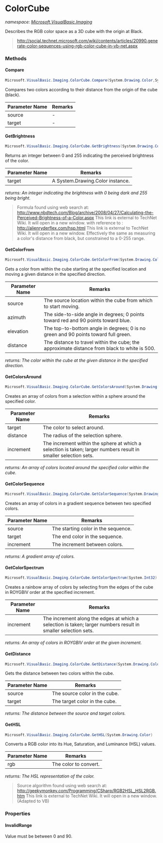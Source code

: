 ﻿# ColorCube
_namespace: [Microsoft.VisualBasic.Imaging](./index.md)_

Describes the RGB color space as a 3D cube with the origin at Black.

> 
>  http://social.technet.microsoft.com/wiki/contents/articles/20990.generate-color-sequences-using-rgb-color-cube-in-vb-net.aspx
>  


### Methods

#### Compare
```csharp
Microsoft.VisualBasic.Imaging.ColorCube.Compare(System.Drawing.Color,System.Drawing.Color)
```
Compares two colors according to their distance from the origin of the cube (black).

|Parameter Name|Remarks|
|--------------|-------|
|source|-|
|target|-|


#### GetBrightness
```csharp
Microsoft.VisualBasic.Imaging.ColorCube.GetBrightness(System.Drawing.Color)
```
Returns an integer between 0 and 255 indicating the perceived brightness of the color.

|Parameter Name|Remarks|
|--------------|-------|
|target|A System.Drawing.Color instance.|


_returns: An integer indicating the brightness with 0 being dark and 255 being bright._
> 
>  Formula found using web search at:
>  http://www.nbdtech.com/Blog/archive/2008/04/27/Calculating-the-Perceived-Brightness-of-a-Color.aspx This link is external to TechNet Wiki. It will open in a new window.
>  with reference to : http://alienryderflex.com/hsp.html This link is external to TechNet Wiki. It will open in a new window.
>  Effectively the same as measuring a color's distance from black, but constrained to a 0-255 range.
>  

#### GetColorFrom
```csharp
Microsoft.VisualBasic.Imaging.ColorCube.GetColorFrom(System.Drawing.Color,System.Double,System.Double,System.Double,System.Boolean,System.Int32)
```
Gets a color from within the cube starting at the specified location and moving a given distance in the specified direction.

|Parameter Name|Remarks|
|--------------|-------|
|source|The source location within the cube from which to start moving.|
|azimuth|The side-to-side angle in degrees; 0 points toward red and 90 points toward blue.|
|elevation|The top-to-bottom angle in degrees; 0 is no green and 90 points toward full green.|
|distance|The distance to travel within the cube; the approximate distance from black to white is 500.|


_returns: The color within the cube at the given distance in the specified direction._

#### GetColorsAround
```csharp
Microsoft.VisualBasic.Imaging.ColorCube.GetColorsAround(System.Drawing.Color,System.Int32,System.Int32)
```
Creates an array of colors from a selection within a sphere around the specified color.

|Parameter Name|Remarks|
|--------------|-------|
|target|The color to select around.|
|distance|The radius of the selection sphere.|
|increment|The increment within the sphere at which a selection is taken; larger numbers result in smaller selection sets.|


_returns: An array of colors located around the specified color within the cube._

#### GetColorSequence
```csharp
Microsoft.VisualBasic.Imaging.ColorCube.GetColorSequence(System.Drawing.Color,System.Drawing.Color,System.Int32,System.Int32)
```
Creates an array of colors in a gradient sequence between two specified colors.

|Parameter Name|Remarks|
|--------------|-------|
|source|The starting color in the sequence.|
|target|The end color in the sequence.|
|increment|The increment between colors.|


_returns: A gradient array of colors._

#### GetColorSpectrum
```csharp
Microsoft.VisualBasic.Imaging.ColorCube.GetColorSpectrum(System.Int32)
```
Creates a rainbow array of colors by selecting from the edges of the cube in ROYGBIV order at the specified increment.

|Parameter Name|Remarks|
|--------------|-------|
|increment|The increment along the edges at which a selection is taken; larger numbers result in smaller selection sets.|


_returns: An array of colors in ROYGBIV order at the given increment._

#### GetDistance
```csharp
Microsoft.VisualBasic.Imaging.ColorCube.GetDistance(System.Drawing.Color,System.Drawing.Color)
```
Gets the distance between two colors within the cube.

|Parameter Name|Remarks|
|--------------|-------|
|source|The source color in the cube.|
|target|The target color in the cube.|


_returns: The distance between the source and target colors._

#### GetHSL
```csharp
Microsoft.VisualBasic.Imaging.ColorCube.GetHSL(System.Drawing.Color)
```
Converts a RGB color into its Hue, Saturation, and Luminance (HSL) values.

|Parameter Name|Remarks|
|--------------|-------|
|rgb|The color to convert.|


_returns: The HSL representation of the color._
> 
>  Source algorithm found using web search at:
>  http://geekymonkey.com/Programming/CSharp/RGB2HSL_HSL2RGB.htm This link is external to TechNet Wiki. It will open in a new window.
>  (Adapted to VB)
>  


### Properties

#### InvalidRange
Value must be between 0 and 90.

